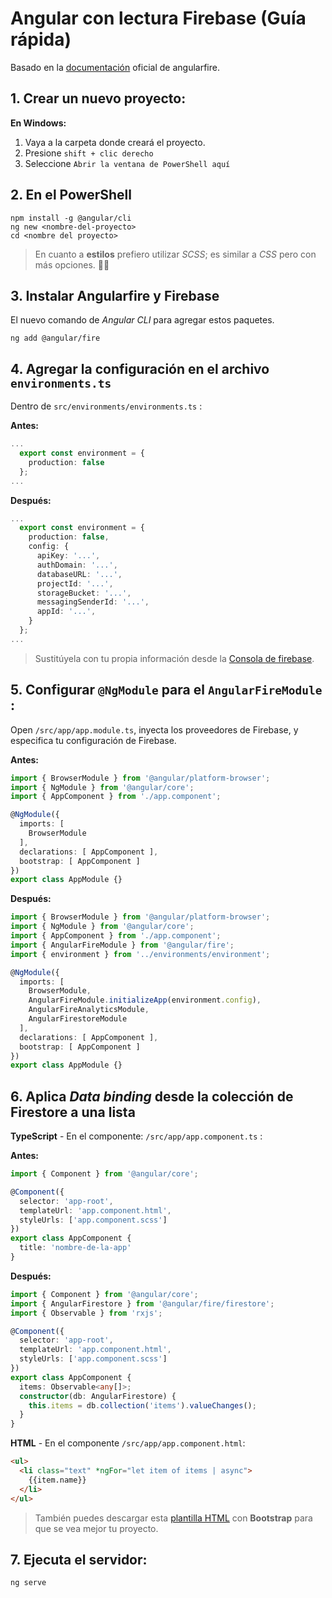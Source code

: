 # Angular con lectura Firebase (Guía rápida)

Basado en la [documentación](https://github.com/angular/angularfire/blob/master/docs/install-and-setup.md) oficial de angularfire.

## 1. Crear un nuevo proyecto:

  **En Windows:**

  1. Vaya a la carpeta donde creará el proyecto.
  2. Presione `shift + clic derecho`
  3. Seleccione ` Abrir la ventana de PowerShell aquí `

## 2. En el PowerShell

``` shell
npm install -g @angular/cli
ng new <nombre-del-proyecto>
cd <nombre del proyecto>
```

> En cuanto a **estilos** prefiero utilizar *SCSS*; es similar a *CSS* pero con más opciones. 👌🏻

## 3. Instalar Angularfire y Firebase

El nuevo comando de *Angular CLI* para agregar estos paquetes.

``` shell
ng add @angular/fire
```

## 4. Agregar la configuración en el archivo `environments.ts`

Dentro de `src/environments/environments.ts` :

**Antes:**

``` ts
...
  export const environment = {
    production: false
  };
...
```


**Después:**

``` ts
...
  export const environment = {
    production: false,
    config: {
      apiKey: '...',
      authDomain: '...',
      databaseURL: '...',
      projectId: '...',
      storageBucket: '...',
      messagingSenderId: '...',
      appId: '...',
    }
  };
...
```

> Sustitúyela con tu propia información desde la [Consola de firebase](https://console.firebase.google.com/u/0).

## 5. Configurar `@NgModule` para el `AngularFireModule` :

Open `/src/app/app.module.ts`, inyecta los proveedores de Firebase, y especifica tu configuración de Firebase.

**Antes:**

``` ts
import { BrowserModule } from '@angular/platform-browser';
import { NgModule } from '@angular/core';
import { AppComponent } from './app.component';

@NgModule({
  imports: [
    BrowserModule
  ],
  declarations: [ AppComponent ],
  bootstrap: [ AppComponent ]
})
export class AppModule {}
```

**Después:**

``` ts
import { BrowserModule } from '@angular/platform-browser';
import { NgModule } from '@angular/core';
import { AppComponent } from './app.component';
import { AngularFireModule } from '@angular/fire';
import { environment } from '../environments/environment';

@NgModule({
  imports: [
    BrowserModule,
    AngularFireModule.initializeApp(environment.config),
    AngularFireAnalyticsModule,
    AngularFirestoreModule
  ],
  declarations: [ AppComponent ],
  bootstrap: [ AppComponent ]
})
export class AppModule {}
```

## 6. Aplica *Data binding* desde la colección de Firestore a una lista

**TypeScript** - En el componente: `/src/app/app.component.ts` :

**Antes:**

``` ts
import { Component } from '@angular/core';

@Component({
  selector: 'app-root',
  templateUrl: 'app.component.html',
  styleUrls: ['app.component.scss']
})
export class AppComponent {
  title: 'nombre-de-la-app'
}
```

**Después:**

``` ts
import { Component } from '@angular/core';
import { AngularFirestore } from '@angular/fire/firestore';
import { Observable } from 'rxjs';

@Component({
  selector: 'app-root',
  templateUrl: 'app.component.html',
  styleUrls: ['app.component.scss']
})
export class AppComponent {
  items: Observable<any[]>;
  constructor(db: AngularFirestore) {
    this.items = db.collection('items').valueChanges();
  }
}
```

**HTML** - En el componente `/src/app/app.component.html`:

``` html
<ul>
  <li class="text" *ngFor="let item of items | async">
    {{item.name}}
  </li>
</ul>
```

>También puedes descargar esta [plantilla HTML](https://github.com/RichGlz/AnguBase-project/blob/master/src/app/app.component.html) con **Bootstrap** para que se vea mejor tu proyecto.

## 7. Ejecuta el servidor:

``` shell
ng serve
```

